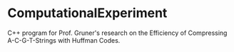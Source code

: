 ComputationalExperiment
=======================

C++ program for Prof. Gruner's research on the Efficiency of Compressing A-C-G-T-Strings with Huffman Codes.
